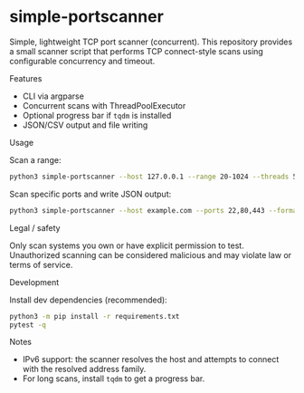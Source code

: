 # simple-portscanner

Simple, lightweight TCP port scanner (concurrent). This repository provides a small scanner script that performs TCP connect-style scans using configurable concurrency and timeout.

Features
- CLI via argparse
- Concurrent scans with ThreadPoolExecutor
- Optional progress bar if `tqdm` is installed
- JSON/CSV output and file writing

Usage

Scan a range:

```bash
python3 simple-portscanner --host 127.0.0.1 --range 20-1024 --threads 50
```

Scan specific ports and write JSON output:

```bash
python3 simple-portscanner --host example.com --ports 22,80,443 --format json --output-file results.json
```

Legal / safety

Only scan systems you own or have explicit permission to test. Unauthorized scanning can be considered malicious and may violate law or terms of service.

Development

Install dev dependencies (recommended):

```bash
python3 -m pip install -r requirements.txt
pytest -q
```

Notes
- IPv6 support: the scanner resolves the host and attempts to connect with the resolved address family.
- For long scans, install `tqdm` to get a progress bar.

